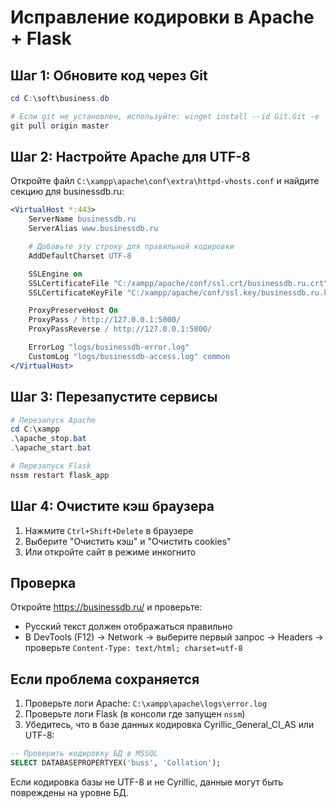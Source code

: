 # Исправление кодировки в Apache + Flask

## Шаг 1: Обновите код через Git

```powershell
cd C:\soft\business.db

# Если git не установлен, используйте: winget install --id Git.Git -e
git pull origin master
```

## Шаг 2: Настройте Apache для UTF-8

Откройте файл `C:\xampp\apache\conf\extra\httpd-vhosts.conf` и найдите секцию для businessdb.ru:

```apache
<VirtualHost *:443>
    ServerName businessdb.ru
    ServerAlias www.businessdb.ru

    # Добавьте эту строку для правильной кодировки
    AddDefaultCharset UTF-8

    SSLEngine on
    SSLCertificateFile "C:/xampp/apache/conf/ssl.crt/businessdb.ru.crt"
    SSLCertificateKeyFile "C:/xampp/apache/conf/ssl.key/businessdb.ru.key"

    ProxyPreserveHost On
    ProxyPass / http://127.0.0.1:5000/
    ProxyPassReverse / http://127.0.0.1:5000/

    ErrorLog "logs/businessdb-error.log"
    CustomLog "logs/businessdb-access.log" common
</VirtualHost>
```

## Шаг 3: Перезапустите сервисы

```powershell
# Перезапуск Apache
cd C:\xampp
.\apache_stop.bat
.\apache_start.bat

# Перезапуск Flask
nssm restart flask_app
```

## Шаг 4: Очистите кэш браузера

1. Нажмите `Ctrl+Shift+Delete` в браузере
2. Выберите "Очистить кэш" и "Очистить cookies"
3. Или откройте сайт в режиме инкогнито

## Проверка

Откройте https://businessdb.ru/ и проверьте:
- Русский текст должен отображаться правильно
- В DevTools (F12) → Network → выберите первый запрос → Headers → проверьте `Content-Type: text/html; charset=utf-8`

## Если проблема сохраняется

1. Проверьте логи Apache: `C:\xampp\apache\logs\error.log`
2. Проверьте логи Flask (в консоли где запущен `nssm`)
3. Убедитесь, что в базе данных кодировка Cyrillic_General_CI_AS или UTF-8:

```sql
-- Проверить кодировку БД в MSSQL
SELECT DATABASEPROPERTYEX('buss', 'Collation');
```

Если кодировка базы не UTF-8 и не Cyrillic, данные могут быть повреждены на уровне БД.
